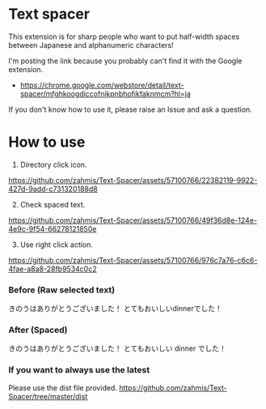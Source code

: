 # Text spacer

This extension is for sharp people who want to put half-width spaces between Japanese and alphanumeric characters!

I'm posting the link because you probably can't find it with the Google extension.
- https://chrome.google.com/webstore/detail/text-spacer/mfghkoogdiccofnjkpnbhofikfaknmcm?hl=ja

If you don't know how to use it, please raise an Issue and ask a question.

# How to use
1. Directory click icon.

https://github.com/zahmis/Text-Spacer/assets/57100766/22382119-9922-427d-9add-c731320188d8

2. Check spaced text.

https://github.com/zahmis/Text-Spacer/assets/57100766/49f36d8e-124e-4e9c-9f54-66278121850e

3. Use right click action.

https://github.com/zahmis/Text-Spacer/assets/57100766/976c7a76-c6c6-4fae-a8a8-28fb9534c0c2

### Before (Raw selected text)
きのうはありがとうございました！
とてもおいしいdinnerでした！

### After (Spaced)
きのうはありがとうございました！
とてもおいしい dinner でした！


### If you want to always use the latest
Please use the dist file provided.
https://github.com/zahmis/Text-Spacer/tree/master/dist
